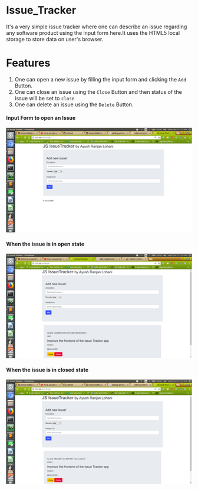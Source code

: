 # Issue_Tracker
It's a very simple issue tracker where one can describe an issue regarding any software product 
using the input form here.It uses the HTML5 local storage to store data on user's browser.
# Features
1. One can open a new issue by filling the input form and clicking the `Add` Button.
2. One can close an issue using the `Close` Button and then status of the issue will be set to `close`
3. One can delete an issue using the `Delete` Button.

#### Input Form to open an Issue
![alt text](screenshots/Input_Form.png "Input Form to open an Issue")

#### When the issue is in open state
![alt text](screenshots/Open_Status.png "When the issue is in open state")

#### When the issue is in closed state
![alt text](screenshots/Closed_Status.png "When the issue is in closed state")

